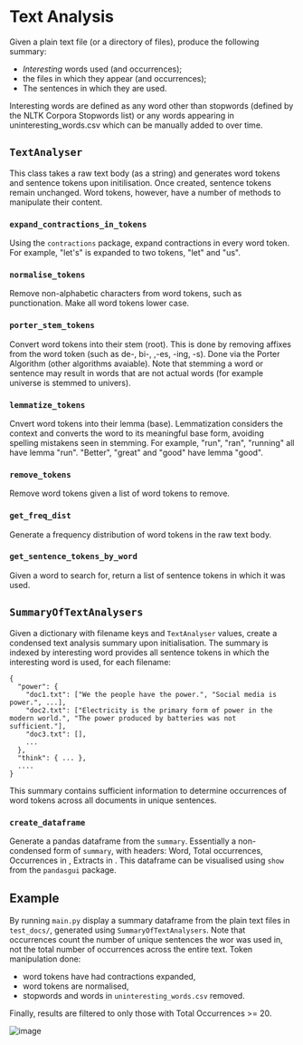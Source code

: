 # Text Analysis

Given a plain text file (or a directory of files), produce the following summary: 
* _Interesting_ words used (and occurrences);
* the files in which they appear (and occurrences);
* The sentences in which they are used.

Interesting words are defined as any word other than stopwords (defined by the NLTK Corpora Stopwords list) or any words appearing in uninteresting_words.csv which can be manually added to over time.

## `TextAnalyser`

This class takes a raw text body (as a string) and generates word tokens and sentence tokens upon initilisation. Once created, sentence tokens remain unchanged. Word tokens, however, have a number of methods to manipulate their content. 

### `expand_contractions_in_tokens`

Using the `contractions` package, expand contractions in every word token. For example, "let's" is expanded to two tokens, "let" and "us".

### `normalise_tokens`

Remove non-alphabetic characters from word tokens, such as punctionation. Make all word tokens lower case.

### `porter_stem_tokens`

Convert word tokens into their stem (root). This is done by removing affixes from the word token (such as de-, bi-, ,-es, -ing, -s). Done via the Porter Algorithm (other algorithms avaiable). 
Note that stemming a word or sentence may result in words that are not actual words (for example universe is stemmed to univers).

### `lemmatize_tokens`

Cnvert word tokens into their lemma (base). Lemmatization considers the context and converts the word to its meaningful base form, avoiding spelling mistakens seen in stemming. For example, "run", "ran", "running" all have lemma "run". "Better", "great" and "good" have lemma "good".

### `remove_tokens`

Remove word tokens given a list of word tokens to remove.

### `get_freq_dist`

Generate a frequency distribution of word tokens in the raw text body.

### `get_sentence_tokens_by_word`

Given a word to search for, return a list of sentence tokens in which it was used.

## `SummaryOfTextAnalysers`

Given a dictionary with filename keys and `TextAnalyser` values, create a condensed text analysis summary upon initialisation. 
The summary is indexed by interesting word provides all sentence tokens in which the interesting word is used, for each filename:

```
{
  "power": {
    "doc1.txt": ["We the people have the power.", "Social media is power.", ...],
    "doc2.txt": ["Electricity is the primary form of power in the modern world.", "The power produced by batteries was not sufficient."],
    "doc3.txt": [],
    ...
  },
  "think": { ... },
  ....
}
```
This summary contains sufficient information to determine occurrences of word tokens across all documents in unique sentences.

### `create_dataframe`

Generate a pandas dataframe from the `summary`. Essentially a non-condensed form of `summary`, with headers:
Word, Total occurrences, Occurrences in <filename>, Extracts in <filename>.
This dataframe can be visualised using `show` from the `pandasgui` package.

## Example

By running `main.py` display a summary dataframe from the plain text files in `test_docs/`, generated using `SummaryOfTextAnalysers`. Note that occurrences count the number of unique sentences the wor was used in, not the total number of occurrences across the entire text.
Token manipulation done:
* word tokens have had contractions expanded,
* word tokens are normalised,
* stopwords and words in `uninteresting_words.csv` removed.

Finally, results are filtered to only those with Total Occurrences >= 20.

![image](https://user-images.githubusercontent.com/44169061/133929024-f58eb50c-65fb-4f2c-bc3f-2ca4ecbd7f05.png)


  
